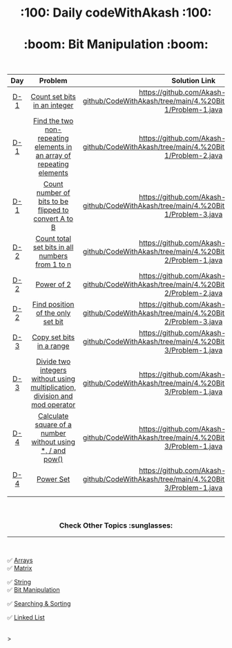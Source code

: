 

  <h1 align="center">:100: Daily codeWithAkash :100:</h1>
  

  <h1 align="center">:boom: Bit Manipulation :boom: </h1>


<br>


|Day|Problem|Solution Link|Difficulty|
|:----:|:---:|:---:|:---:|
|[D-1](https://github.com/Akash-goyal-github/CodeWithAkash/tree/main/4.%20Bit%20Manupulation/Day-1)|[Count set bits in an integer](https://practice.geeksforgeeks.org/problems/set-bits0143/1)|https://github.com/Akash-goyal-github/CodeWithAkash/tree/main/4.%20Bit%20Manupulation/Day-1/Problem-1.java|Easy|
|[D-1](https://github.com/Akash-goyal-github/CodeWithAkash/tree/main/4.%20Bit%20Manupulation/Day-1)|[Find the two non-repeating elements in an array of repeating elements](https://practice.geeksforgeeks.org/problems/finding-the-numbers0215/1)|https://github.com/Akash-goyal-github/CodeWithAkash/tree/main/4.%20Bit%20Manupulation/Day-1/Problem-2.java|Medium***|
|[D-1](https://github.com/Akash-goyal-github/CodeWithAkash/tree/main/4.%20Bit%20Manupulation/Day-1)|[Count number of bits to be flipped to convert A to B](https://practice.geeksforgeeks.org/problems/bit-difference/0)|https://github.com/Akash-goyal-github/CodeWithAkash/tree/main/4.%20Bit%20Manupulation/Day-1/Problem-3.java|Easy|
|[D-2](https://github.com/Akash-goyal-github/CodeWithAkash/tree/main/4.%20Bit%20Manupulation/Day-2)|[Count total set bits in all numbers from 1 to n](https://practice.geeksforgeeks.org/problems/count-total-set-bits/0)|https://github.com/Akash-goyal-github/CodeWithAkash/tree/main/4.%20Bit%20Manupulation/Day-2/Problem-1.java|Medium***|
|[D-2](https://github.com/Akash-goyal-github/CodeWithAkash/tree/main/4.%20Bit%20Manupulation/Day-2)|[Power of 2](https://practice.geeksforgeeks.org/problems/power-of-2-1587115620/1)|https://github.com/Akash-goyal-github/CodeWithAkash/tree/main/4.%20Bit%20Manupulation/Day-2/Problem-2.java|Easy|
|[D-2](https://github.com/Akash-goyal-github/CodeWithAkash/tree/main/4.%20Bit%20Manupulation/Day-2)|[Find position of the only set bit](https://practice.geeksforgeeks.org/problems/find-position-of-set-bit3706/1)|https://github.com/Akash-goyal-github/CodeWithAkash/tree/main/4.%20Bit%20Manupulation/Day-2/Problem-3.java|Easy|
|[D-3](https://github.com/Akash-goyal-github/CodeWithAkash/tree/main/4.%20Bit%20Manupulation/Day-3)|[Copy set bits in a range](https://practice.geeksforgeeks.org/problems/copy-set-bits-in-range0623/1)|https://github.com/Akash-goyal-github/CodeWithAkash/tree/main/4.%20Bit%20Manupulation/Day-3/Problem-1.java|Advanced***|
|[D-3](https://github.com/Akash-goyal-github/CodeWithAkash/tree/main/4.%20Bit%20Manupulation/Day-3)|[Divide two integers without using multiplication, division and mod operator](https://practice.geeksforgeeks.org/problems/division-without-using-multiplication-division-and-mod-operator/0/#)|https://github.com/Akash-goyal-github/CodeWithAkash/tree/main/4.%20Bit%20Manupulation/Day-3/Problem-1.java|Advanced***|
|[D-4](https://github.com/Akash-goyal-github/CodeWithAkash/tree/main/4.%20Bit%20Manupulation/Day-4)|[Calculate square of a number without using *, / and pow()](https://www.codingninjas.com/codestudio/problems/calculate-square-of-a-number_1112623)|https://github.com/Akash-goyal-github/CodeWithAkash/tree/main/4.%20Bit%20Manupulation/Day-3/Problem-1.java|Easy***|
|[D-4](https://github.com/Akash-goyal-github/CodeWithAkash/tree/main/4.%20Bit%20Manupulation/Day-4)|[Power Set](https://practice.geeksforgeeks.org/problems/power-set4302/1)|https://github.com/Akash-goyal-github/CodeWithAkash/tree/main/4.%20Bit%20Manupulation/Day-3/Problem-1.java|Medium***|
|<img width=300/>|<img width=500/>|<img width=500/>|<img width=300/>|



<br>

  <h3 align="center"> Check Other Topics :sunglasses: </h3>

---
<br>

:white_check_mark: [Arrays](https://github.com/Akash-goyal-github/CodeWithAkash/tree/main/1.%20Arrays)  <img width=500/> :white_check_mark: [Matrix](https://github.com/Akash-goyal-github/CodeWithAkash/tree/main/2.%20Matrix)

:white_check_mark: [String](https://github.com/Akash-goyal-github/CodeWithAkash/tree/main/3.%20String)  <img width=500/> :white_check_mark: [Bit Manipulation](https://github.com/Akash-goyal-github/CodeWithAkash/tree/main/4.%20Bit%20Manupulation)

:white_check_mark: [Searching & Sorting](https://github.com/Akash-goyal-github/CodeWithAkash/tree/main/5.%20Searching%20%26%20Sorting)  <img width=500/> 

:white_check_mark: [Linked List](https://github.com/Akash-goyal-github/CodeWithAkash/tree/main/6.%20Linked%20List)


<br>
>

